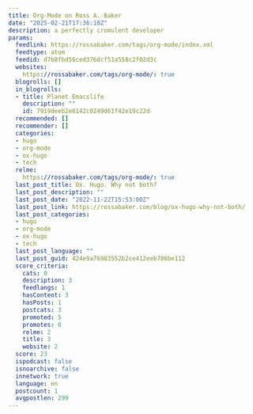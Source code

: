```yaml
---
title: Org-Mode on Ross A. Baker
date: "2025-02-21T17:36:10Z"
description: a perfectly cromulent developer
params:
  feedlink: https://rossabaker.com/tags/org-mode/index.xml
  feedtype: atom
  feedid: d7b8fbd56ced376dcf51a558c2f02d3c
  websites:
    https://rossabaker.com/tags/org-mode/: true
  blogrolls: []
  in_blogrolls:
  - title: Planet Emacslife
    description: ""
    id: 7919deeb2e6142c0249d61f42e19c22d
  recommended: []
  recommender: []
  categories:
  - hugo
  - org-mode
  - ox-hugo
  - tech
  relme:
    https://rossabaker.com/tags/org-mode/: true
  last_post_title: Ox. Hugo. Why not both?
  last_post_description: ""
  last_post_date: "2022-11-22T15:53:00Z"
  last_post_link: https://rossabaker.com/blog/ox-hugo-why-not-both/
  last_post_categories:
  - hugo
  - org-mode
  - ox-hugo
  - tech
  last_post_language: ""
  last_post_guid: 424e9a76983552b2ce412eeb786be112
  score_criteria:
    cats: 0
    description: 3
    feedlangs: 1
    hasContent: 3
    hasPosts: 1
    postcats: 3
    promoted: 5
    promotes: 0
    relme: 2
    title: 3
    website: 2
  score: 23
  ispodcast: false
  isnoarchive: false
  innetwork: true
  language: en
  postcount: 1
  avgpostlen: 299
---
```

